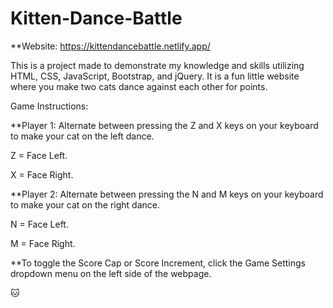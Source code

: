 # Kitten-Dance-Battle

**Website: https://kittendancebattle.netlify.app/

This is a project made to demonstrate my knowledge and skills utilizing HTML, CSS, JavaScript, Bootstrap, and jQuery. It is a fun little website where you make two cats dance against each other for points.

Game Instructions:

**Player 1: Alternate between pressing the Z and X keys on your keyboard to make your cat on the left dance. 

Z = Face Left.

X = Face Right.

**Player 2: Alternate between pressing the N and M keys on your keyboard to make your cat on the right dance.

N = Face Left.

M = Face Right.

**To toggle the Score Cap or Score Increment, click the Game Settings dropdown menu on the left side of the webpage.

🐱
